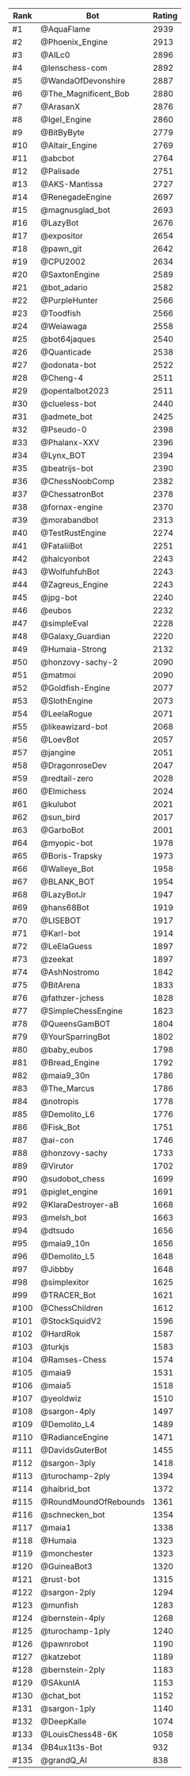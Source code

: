 Rank|Bot|Rating
---|---|---
#1|@AquaFlame|2939
#2|@Phoenix_Engine|2913
#3|@AILc0|2896
#4|@lenschess-com|2892
#5|@WandaOfDevonshire|2887
#6|@The_Magnificent_Bob|2880
#7|@ArasanX|2876
#8|@Igel_Engine|2860
#9|@BitByByte|2779
#10|@Altair_Engine|2769
#11|@abcbot|2764
#12|@Palisade|2751
#13|@AKS-Mantissa|2727
#14|@RenegadeEngine|2697
#15|@magnusglad_bot|2693
#16|@LazyBot|2676
#17|@expositor|2654
#18|@pawn_git|2642
#19|@CPU2002|2634
#20|@SaxtonEngine|2589
#21|@bot_adario|2582
#22|@PurpleHunter|2566
#23|@Toodfish|2566
#24|@Weiawaga|2558
#25|@bot64jaques|2540
#26|@Quanticade|2538
#27|@odonata-bot|2522
#28|@Cheng-4|2511
#29|@opentalbot2023|2511
#30|@clueless-bot|2440
#31|@admete_bot|2425
#32|@Pseudo-0|2398
#33|@Phalanx-XXV|2396
#34|@Lynx_BOT|2394
#35|@beatrijs-bot|2390
#36|@ChessNoobComp|2382
#37|@ChessatronBot|2378
#38|@fornax-engine|2370
#39|@morabandbot|2313
#40|@TestRustEngine|2274
#41|@FataliiBot|2251
#42|@halcyonbot|2243
#43|@WolfuhfuhBot|2243
#44|@Zagreus_Engine|2243
#45|@jpg-bot|2240
#46|@eubos|2232
#47|@simpleEval|2228
#48|@Galaxy_Guardian|2220
#49|@Humaia-Strong|2132
#50|@honzovy-sachy-2|2090
#51|@matmoi|2090
#52|@Goldfish-Engine|2077
#53|@SlothEngine|2073
#54|@LeelaRogue|2071
#55|@likeawizard-bot|2068
#56|@LoevBot|2057
#57|@jangine|2051
#58|@DragonroseDev|2047
#59|@redtail-zero|2028
#60|@Elmichess|2024
#61|@kulubot|2021
#62|@sun_bird|2017
#63|@GarboBot|2001
#64|@myopic-bot|1978
#65|@Boris-Trapsky|1973
#66|@Walleye_Bot|1958
#67|@BLANK_BOT|1954
#68|@LazyBotJr|1947
#69|@hans68Bot|1919
#70|@LISEBOT|1917
#71|@Karl-bot|1914
#72|@LeElaGuess|1897
#73|@zeekat|1897
#74|@AshNostromo|1842
#75|@BitArena|1833
#76|@fathzer-jchess|1828
#77|@SimpleChessEngine|1823
#78|@QueensGamBOT|1804
#79|@YourSparringBot|1802
#80|@baby_eubos|1798
#81|@Bread_Engine|1792
#82|@maia9_30n|1786
#83|@The_Marcus|1786
#84|@notropis|1778
#85|@Demolito_L6|1776
#86|@Fisk_Bot|1751
#87|@ai-con|1746
#88|@honzovy-sachy|1733
#89|@Virutor|1702
#90|@sudobot_chess|1699
#91|@piglet_engine|1691
#92|@KlaraDestroyer-aB|1668
#93|@melsh_bot|1663
#94|@dtsudo|1656
#95|@maia9_10n|1656
#96|@Demolito_L5|1648
#97|@Jibbby|1648
#98|@simplexitor|1625
#99|@TRACER_Bot|1621
#100|@ChessChildren|1612
#101|@StockSquidV2|1596
#102|@HardRok|1587
#103|@turkjs|1583
#104|@Ramses-Chess|1574
#105|@maia9|1531
#106|@maia5|1518
#107|@yeoldwiz|1510
#108|@sargon-4ply|1497
#109|@Demolito_L4|1489
#110|@RadianceEngine|1471
#111|@DavidsGuterBot|1455
#112|@sargon-3ply|1418
#113|@turochamp-2ply|1394
#114|@haibrid_bot|1372
#115|@RoundMoundOfRebounds|1361
#116|@schnecken_bot|1354
#117|@maia1|1338
#118|@Humaia|1323
#119|@monchester|1323
#120|@GuineaBot3|1320
#121|@rust-bot|1315
#122|@sargon-2ply|1294
#123|@munfish|1283
#124|@bernstein-4ply|1268
#125|@turochamp-1ply|1240
#126|@pawnrobot|1190
#127|@katzebot|1189
#128|@bernstein-2ply|1183
#129|@SAkunIA|1153
#130|@chat_bot|1152
#131|@sargon-1ply|1140
#132|@DeepKalle|1074
#133|@LouisChess48-6K|1058
#134|@B4ux1t3s-Bot|932
#135|@grandQ_AI|838

